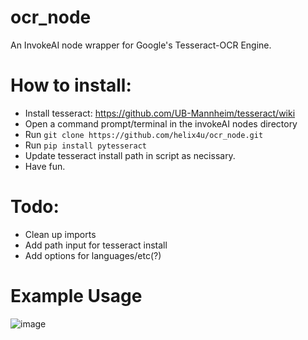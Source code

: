# ocr_node
An InvokeAI node wrapper for Google's Tesseract-OCR Engine.

# How to install:
- Install tesseract: https://github.com/UB-Mannheim/tesseract/wiki
- Open a command prompt/terminal in the invokeAI nodes directory 
- Run `git clone https://github.com/helix4u/ocr_node.git`
- Run `pip install pytesseract`
- Update tesseract install path in script as necissary.
- Have fun.

# Todo:
- Clean up imports
- Add path input for tesseract install
- Add options for languages/etc(?)

# Example Usage
![image](https://github.com/helix4u/ocr_node/assets/4317663/d30b8a30-f5a9-45b0-ac28-d8b014c6142e)
